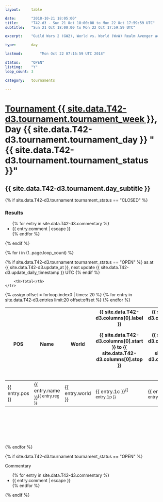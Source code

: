 ```yaml
---
layout: 	table

date: 		"2018-10-21 18:05:00"
title: 		"T42-d3 - Sun 21 Oct 18:00:00 to Mon 22 Oct 17:59:59 UTC"
subtitle: 	"Sun 21 Oct 18:00:00 to Mon 22 Oct 17:59:59 UTC"

excerpt:    "Guild Wars 2 (GW2), World vs. World (WvW) Realm Avenger achivement Tournament. \"Every Kill Counts\""

type:       day

lastmod: 		"Mon Oct 22 07:16:59 UTC 2018"

status:     "OPEN"
listing:    "Y"
loop_count: 3

category: 	tournaments

---
```

<div class="table_header">
    <h1><a href="{{ site.data.T42-d3.tournament.week_url }}">Tournament {{ site.data.T42-d3.tournament.tournament_week }}</a>, Day {{ site.data.T42-d3.tournament.tournament_day }} "{{ site.data.T42-d3.tournament.tournament_status }}"</h1>
    <h2>{{ site.data.T42-d3.tournament.day_subtitle }}</h2> 
</div>

{% if site.data.T42-d3.tournament.tournament_status == "CLOSED" %} 
<div class="commentary">
  <h3>Results</h3>
  <ul>
    {% for entry in site.data.T42-d3.commentary %}
    <li class="commentary_list">{{ entry.comment | escape }}</li>
    {% endfor %}
  </ul>
</div>
{% endif %}


{% for i in (1..page.loop_count) %}

{% if site.data.T42-d3.tournament.tournament_status == "OPEN" %} 
<span class="table_nextupdate">as at {{ site.data.T42-d3.update_at }}, next update {{ site.data.T42-d3.update_daily_timestamp }} UTC</span> 
{% endif %}

<table class="day_table">
  <colgroup>
    <col style="width:18px">
    <col style="width:55px">
    <col style="width:55px">
    <col style="width:12px">
    <col style="width:12px">
    <col style="width:12px">
    <col style="width:12px">
    <col style="width:12px">
    <col style="width:12px">
    <col style="width:12px">
    <col style="width:12px">
    <col style="width:12px">
    <col style="width:12px">
    <col style="width:12px">
    <col style="width:12px">
    <col style="width:12px">
    <col style="width:12px">
    <col style="width:12px">
    <col style="width:12px">
    <col style="width:12px">
    <col style="width:12px">
    <col style="width:12px">
    <col style="width:12px">
    <col style="width:12px">
    <col style="width:12px">
    <col style="width:12px">
    <col style="width:12px">
    <col style="width:18px">
  </colgroup>  
  <thead>
    <tr>
        <th>POS</th>
        <th class="AlignLeft">Name</th>
        <th class="AlignLeft">World</th>

<th><div class="label">{{ site.data.T42-d3.columns[0].label }}<p class="onhover">{{ site.data.T42-d3.columns[0].start }} to {{ site.data.T42-d3.columns[0].stop }}</p></div>​</th>
<th><div class="label">{{ site.data.T42-d3.columns[1].label }}<p class="onhover">{{ site.data.T42-d3.columns[1].start }} to {{ site.data.T42-d3.columns[1].stop }}</p></div>​</th>
<th><div class="label">{{ site.data.T42-d3.columns[2].label }}<p class="onhover">{{ site.data.T42-d3.columns[2].start }} to {{ site.data.T42-d3.columns[2].stop }}</p></div>​</th>
<th><div class="label">{{ site.data.T42-d3.columns[3].label }}<p class="onhover">{{ site.data.T42-d3.columns[3].start }} to {{ site.data.T42-d3.columns[3].stop }}</p></div>​</th>
<th><div class="label">{{ site.data.T42-d3.columns[4].label }}<p class="onhover">{{ site.data.T42-d3.columns[4].start }} to {{ site.data.T42-d3.columns[4].stop }}</p></div>​</th>
<th><div class="label">{{ site.data.T42-d3.columns[5].label }}<p class="onhover">{{ site.data.T42-d3.columns[5].start }} to {{ site.data.T42-d3.columns[5].stop }}</p></div>​</th>
<th><div class="label">{{ site.data.T42-d3.columns[6].label }}<p class="onhover">{{ site.data.T42-d3.columns[6].start }} to {{ site.data.T42-d3.columns[6].stop }}</p></div>​</th>
<th><div class="label">{{ site.data.T42-d3.columns[7].label }}<p class="onhover">{{ site.data.T42-d3.columns[7].start }} to {{ site.data.T42-d3.columns[7].stop }}</p></div>​</th>
<th><div class="label">{{ site.data.T42-d3.columns[8].label }}<p class="onhover">{{ site.data.T42-d3.columns[8].start }} to {{ site.data.T42-d3.columns[8].stop }}</p></div>​</th>
<th><div class="label">{{ site.data.T42-d3.columns[9].label }}<p class="onhover">{{ site.data.T42-d3.columns[9].start }} to {{ site.data.T42-d3.columns[9].stop }}</p></div>​</th>
<th><div class="label">{{ site.data.T42-d3.columns[10].label }}<p class="onhover">{{ site.data.T42-d3.columns[10].start }} to {{ site.data.T42-d3.columns[10].stop }}</p></div>​</th>

<th><div class="label">{{ site.data.T42-d3.columns[11].label }}<p class="onhover">{{ site.data.T42-d3.columns[11].start }} to {{ site.data.T42-d3.columns[11].stop }}</p></div>​</th>
<th><div class="label">{{ site.data.T42-d3.columns[12].label }}<p class="onhover">{{ site.data.T42-d3.columns[12].start }} to {{ site.data.T42-d3.columns[12].stop }}</p></div>​</th>
<th><div class="label">{{ site.data.T42-d3.columns[13].label }}<p class="onhover">{{ site.data.T42-d3.columns[13].start }} to {{ site.data.T42-d3.columns[13].stop }}</p></div>​</th>
<th><div class="label">{{ site.data.T42-d3.columns[14].label }}<p class="onhover">{{ site.data.T42-d3.columns[14].start }} to {{ site.data.T42-d3.columns[14].stop }}</p></div>​</th>
<th><div class="label">{{ site.data.T42-d3.columns[15].label }}<p class="onhover">{{ site.data.T42-d3.columns[15].start }} to {{ site.data.T42-d3.columns[15].stop }}</p></div>​</th>
<th><div class="label">{{ site.data.T42-d3.columns[16].label }}<p class="onhover">{{ site.data.T42-d3.columns[16].start }} to {{ site.data.T42-d3.columns[16].stop }}</p></div>​</th>
<th><div class="label">{{ site.data.T42-d3.columns[17].label }}<p class="onhover">{{ site.data.T42-d3.columns[17].start }} to {{ site.data.T42-d3.columns[17].stop }}</p></div>​</th>
<th><div class="label">{{ site.data.T42-d3.columns[18].label }}<p class="onhover">{{ site.data.T42-d3.columns[18].start }} to {{ site.data.T42-d3.columns[18].stop }}</p></div>​</th>
<th><div class="label">{{ site.data.T42-d3.columns[19].label }}<p class="onhover">{{ site.data.T42-d3.columns[19].start }} to {{ site.data.T42-d3.columns[19].stop }}</p></div>​</th>
<th><div class="label">{{ site.data.T42-d3.columns[20].label }}<p class="onhover">{{ site.data.T42-d3.columns[20].start }} to {{ site.data.T42-d3.columns[20].stop }}</p></div>​</th>

<th><div class="label">{{ site.data.T42-d3.columns[21].label }}<p class="onhover">{{ site.data.T42-d3.columns[21].start }} to {{ site.data.T42-d3.columns[21].stop }}</p></div>​</th>
<th><div class="label">{{ site.data.T42-d3.columns[22].label }}<p class="onhover">{{ site.data.T42-d3.columns[22].start }} to {{ site.data.T42-d3.columns[22].stop }}</p></div>​</th>
<th><div class="label">{{ site.data.T42-d3.columns[23].label }}<p class="onhover">{{ site.data.T42-d3.columns[23].start }} to {{ site.data.T42-d3.columns[23].stop }}</p></div>​</th>

        <th>Total</th>
    </tr>
  </thead>
  {% assign offset = forloop.index0 | times: 20 %}
<tbody>
{% for entry in site.data.T42-d3.entries limit:20 offset:offset %}
  <tr>
    <td class="pl{{ entry.pos }}">{{ entry.pos }}</td>
    <td class="AlignLeft">{{ entry.name }}<sup>{{ entry.reg }}</sup></td>
    <td class="AlignLeft">{{ entry.world }}</td>
    <td class="pl{{ entry.1p }}">{{ entry.1c }}<sup>{{ entry.1p }}</sup></td>
    <td class="pl{{ entry.2p }}">{{ entry.2c }}<sup>{{ entry.2p }}</sup></td>
    <td class="pl{{ entry.3p }}">{{ entry.3c }}<sup>{{ entry.3p }}</sup></td>
    <td class="pl{{ entry.4p }}">{{ entry.4c }}<sup>{{ entry.4p }}</sup></td>
    <td class="pl{{ entry.5p }}">{{ entry.5c }}<sup>{{ entry.5p }}</sup></td>
    <td class="pl{{ entry.6p }}">{{ entry.6c }}<sup>{{ entry.6p }}</sup></td>
    <td class="pl{{ entry.7p }}">{{ entry.7c }}<sup>{{ entry.7p }}</sup></td>
    <td class="pl{{ entry.8p }}">{{ entry.8c }}<sup>{{ entry.8p }}</sup></td>
    <td class="pl{{ entry.9p }}">{{ entry.9c }}<sup>{{ entry.9p }}</sup></td>
    <td class="pl{{ entry.10p }}">{{ entry.10c }}<sup>{{ entry.10p }}</sup></td>
    <td class="pl{{ entry.11p }}">{{ entry.11c }}<sup>{{ entry.11p }}</sup></td>
    <td class="pl{{ entry.12p }}">{{ entry.12c }}<sup>{{ entry.12p }}</sup></td>
    <td class="pl{{ entry.13p }}">{{ entry.13c }}<sup>{{ entry.13p }}</sup></td>
    <td class="pl{{ entry.14p }}">{{ entry.14c }}<sup>{{ entry.14p }}</sup></td>
    <td class="pl{{ entry.15p }}">{{ entry.15c }}<sup>{{ entry.15p }}</sup></td>
    <td class="pl{{ entry.16p }}">{{ entry.16c }}<sup>{{ entry.16p }}</sup></td>
    <td class="pl{{ entry.17p }}">{{ entry.17c }}<sup>{{ entry.17p }}</sup></td>
    <td class="pl{{ entry.18p }}">{{ entry.18c }}<sup>{{ entry.18p }}</sup></td>
    <td class="pl{{ entry.19p }}">{{ entry.19c }}<sup>{{ entry.19p }}</sup></td>
    <td class="pl{{ entry.20p }}">{{ entry.20c }}<sup>{{ entry.20p }}</sup></td>
    <td class="pl{{ entry.21p }}">{{ entry.21c }}<sup>{{ entry.21p }}</sup></td>
    <td class="pl{{ entry.22p }}">{{ entry.22c }}<sup>{{ entry.22p }}</sup></td>
    <td class="pl{{ entry.23p }}">{{ entry.23c }}<sup>{{ entry.23p }}</sup></td>
    <td class="pl{{ entry.24p }}">{{ entry.24c }}<sup>{{ entry.24p }}</sup></td>
    <td>{{ entry.total }}</td>
  </tr>
{% endfor %}  
</tbody>
</table>
<div class="leaderboard">
  <script async src="//pagead2.googlesyndication.com/pagead/js/adsbygoogle.js"></script>
  <!-- 728x90 -->
  <ins class="adsbygoogle"
       style="display:inline-block;width:728px;height:90px"
       data-ad-client="ca-pub-3274917281288240"
       data-ad-slot="3870538733"></ins>
  <script>
  (adsbygoogle = window.adsbygoogle || []).push({});
  </script>    
</div>
<br />
{% endfor %}

{% if site.data.T42-d3.tournament.tournament_status == "OPEN" %} 
<div class="commentary">
  <span class="commentary_title">Commentary</span>
  <ul>
    {% for entry in site.data.T42-d3.commentary %}
    <li class="commentary_list">{{ entry.comment | escape }}</li>
    {% endfor %}
  </ul>
</div>
{% endif %}


